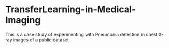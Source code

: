 # TransferLearning-in-Medical-Imaging
This is a case study of experimenting with Pneumonia detection in chest X-ray images of a public dataset
